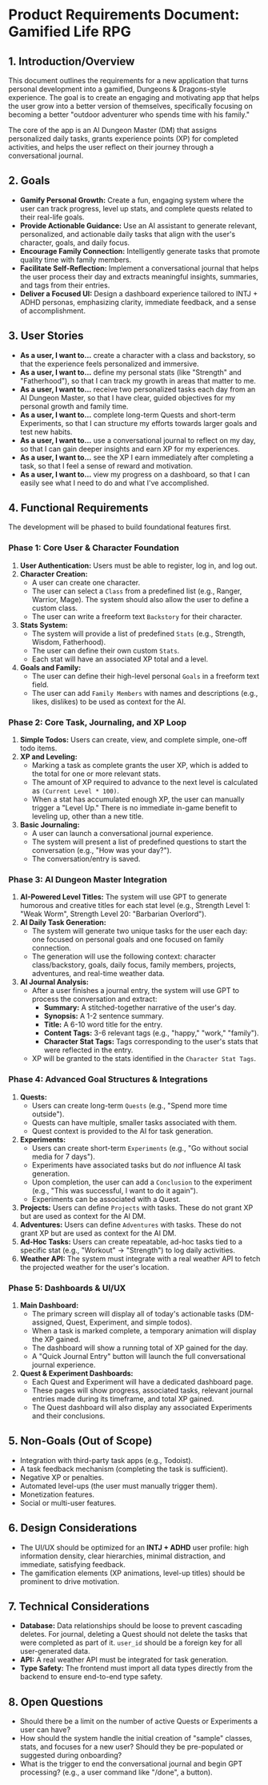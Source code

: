 # Product Requirements Document: Gamified Life RPG

## 1. Introduction/Overview

This document outlines the requirements for a new application that turns personal development into a gamified, Dungeons & Dragons-style experience. The goal is to create an engaging and motivating app that helps the user grow into a better version of themselves, specifically focusing on becoming a better "outdoor adventurer who spends time with his family."

The core of the app is an AI Dungeon Master (DM) that assigns personalized daily tasks, grants experience points (XP) for completed activities, and helps the user reflect on their journey through a conversational journal.

## 2. Goals

- **Gamify Personal Growth:** Create a fun, engaging system where the user can track progress, level up stats, and complete quests related to their real-life goals.
- **Provide Actionable Guidance:** Use an AI assistant to generate relevant, personalized, and actionable daily tasks that align with the user's character, goals, and daily focus.
- **Encourage Family Connection:** Intelligently generate tasks that promote quality time with family members.
- **Facilitate Self-Reflection:** Implement a conversational journal that helps the user process their day and extracts meaningful insights, summaries, and tags from their entries.
- **Deliver a Focused UI:** Design a dashboard experience tailored to INTJ + ADHD personas, emphasizing clarity, immediate feedback, and a sense of accomplishment.

## 3. User Stories

- **As a user, I want to...** create a character with a class and backstory, so that the experience feels personalized and immersive.
- **As a user, I want to...** define my personal stats (like "Strength" and "Fatherhood"), so that I can track my growth in areas that matter to me.
- **As a user, I want to...** receive two personalized tasks each day from an AI Dungeon Master, so that I have clear, guided objectives for my personal growth and family time.
- **As a user, I want to...** complete long-term Quests and short-term Experiments, so that I can structure my efforts towards larger goals and test new habits.
- **As a user, I want to...** use a conversational journal to reflect on my day, so that I can gain deeper insights and earn XP for my experiences.
- **As a user, I want to...** see the XP I earn immediately after completing a task, so that I feel a sense of reward and motivation.
- **As a user, I want to...** view my progress on a dashboard, so that I can easily see what I need to do and what I've accomplished.

## 4. Functional Requirements

The development will be phased to build foundational features first.

### Phase 1: Core User & Character Foundation

1.  **User Authentication:** Users must be able to register, log in, and log out.
2.  **Character Creation:**
    - A user can create one character.
    - The user can select a `Class` from a predefined list (e.g., Ranger, Warrior, Mage). The system should also allow the user to define a custom class.
    - The user can write a freeform text `Backstory` for their character.
3.  **Stats System:**
    - The system will provide a list of predefined `Stats` (e.g., Strength, Wisdom, Fatherhood).
    - The user can define their own custom `Stats`.
    - Each stat will have an associated XP total and a level.
4.  **Goals and Family:**
    - The user can define their high-level personal `Goals` in a freeform text field.
    - The user can add `Family Members` with names and descriptions (e.g., likes, dislikes) to be used as context for the AI.

### Phase 2: Core Task, Journaling, and XP Loop

1.  **Simple Todos:** Users can create, view, and complete simple, one-off todo items.
2.  **XP and Leveling:**
    - Marking a task as complete grants the user XP, which is added to the total for one or more relevant stats.
    - The amount of XP required to advance to the next level is calculated as `(Current Level * 100)`.
    - When a stat has accumulated enough XP, the user can manually trigger a "Level Up." There is no immediate in-game benefit to leveling up, other than a new title.
3.  **Basic Journaling:**
    - A user can launch a conversational journal experience.
    - The system will present a list of predefined questions to start the conversation (e.g., "How was your day?").
    - The conversation/entry is saved.

### Phase 3: AI Dungeon Master Integration

1.  **AI-Powered Level Titles:** The system will use GPT to generate humorous and creative titles for each stat level (e.g., Strength Level 1: "Weak Worm", Strength Level 20: "Barbarian Overlord").
2.  **AI Daily Task Generation:**
    - The system will generate two unique tasks for the user each day: one focused on personal goals and one focused on family connection.
    - The generation will use the following context: character class/backstory, goals, daily focus, family members, projects, adventures, and real-time weather data.
3.  **AI Journal Analysis:**
    - After a user finishes a journal entry, the system will use GPT to process the conversation and extract:
      - **Summary:** A stitched-together narrative of the user's day.
      - **Synopsis:** A 1-2 sentence summary.
      - **Title:** A 6-10 word title for the entry.
      - **Content Tags:** 3-6 relevant tags (e.g., "happy," "work," "family").
      - **Character Stat Tags:** Tags corresponding to the user's stats that were reflected in the entry.
    - XP will be granted to the stats identified in the `Character Stat Tags`.

### Phase 4: Advanced Goal Structures & Integrations

1.  **Quests:**
    - Users can create long-term `Quests` (e.g., "Spend more time outside").
    - Quests can have multiple, smaller tasks associated with them.
    - Quest context is provided to the AI for task generation.
2.  **Experiments:**
    - Users can create short-term `Experiments` (e.g., "Go without social media for 7 days").
    - Experiments have associated tasks but do _not_ influence AI task generation.
    - Upon completion, the user can add a `Conclusion` to the experiment (e.g., "This was successful, I want to do it again").
    - Experiments can be associated with a Quest.
3.  **Projects:** Users can define `Projects` with tasks. These do not grant XP but are used as context for the AI DM.
4.  **Adventures:** Users can define `Adventures` with tasks. These do not grant XP but are used as context for the AI DM.
5.  **Ad-Hoc Tasks:** Users can create repeatable, ad-hoc tasks tied to a specific stat (e.g., "Workout" -> "Strength") to log daily activities.
6.  **Weather API:** The system must integrate with a real weather API to fetch the projected weather for the user's location.

### Phase 5: Dashboards & UI/UX

1.  **Main Dashboard:**
    - The primary screen will display all of today's actionable tasks (DM-assigned, Quest, Experiment, and simple todos).
    - When a task is marked complete, a temporary animation will display the XP gained.
    - The dashboard will show a running total of XP gained for the day.
    - A "Quick Journal Entry" button will launch the full conversational journal experience.
2.  **Quest & Experiment Dashboards:**
    - Each Quest and Experiment will have a dedicated dashboard page.
    - These pages will show progress, associated tasks, relevant journal entries made during its timeframe, and total XP gained.
    - The Quest dashboard will also display any associated Experiments and their conclusions.

## 5. Non-Goals (Out of Scope)

- Integration with third-party task apps (e.g., Todoist).
- A task feedback mechanism (completing the task is sufficient).
- Negative XP or penalties.
- Automated level-ups (the user must manually trigger them).
- Monetization features.
- Social or multi-user features.

## 6. Design Considerations

- The UI/UX should be optimized for an **INTJ + ADHD** user profile: high information density, clear hierarchies, minimal distraction, and immediate, satisfying feedback.
- The gamification elements (XP animations, level-up titles) should be prominent to drive motivation.

## 7. Technical Considerations

- **Database:** Data relationships should be loose to prevent cascading deletes. For journal, deleting a Quest should not delete the tasks that were completed as part of it. `user_id` should be a foreign key for all user-generated data.
- **API:** A real weather API must be integrated for task generation.
- **Type Safety:** The frontend must import all data types directly from the backend to ensure end-to-end type safety.

## 8. Open Questions

- Should there be a limit on the number of active Quests or Experiments a user can have?
- How should the system handle the initial creation of "sample" classes, stats, and focuses for a new user? Should they be pre-populated or suggested during onboarding?
- What is the trigger to end the conversational journal and begin GPT processing? (e.g., a user command like "/done", a button).
